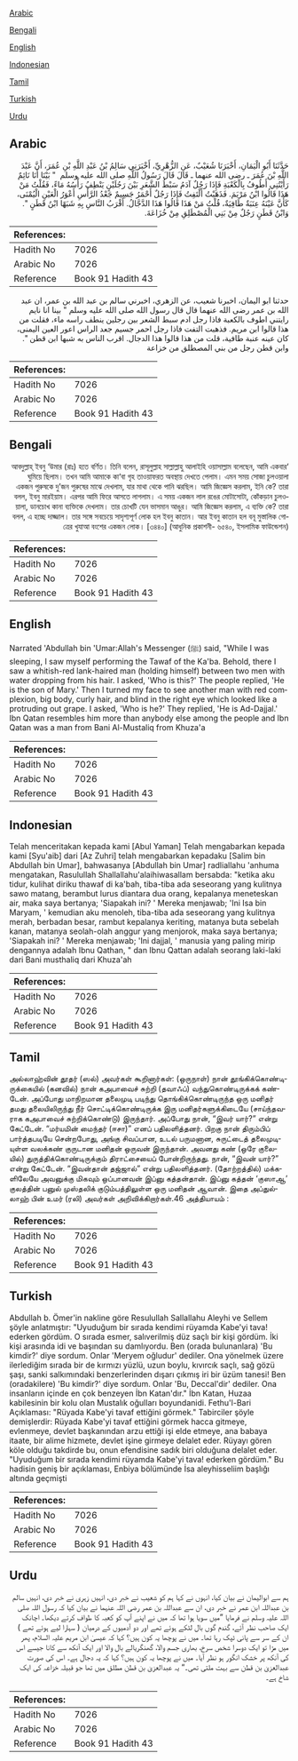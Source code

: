 [Arabic](#arabic)

[Bengali](#bengali)

[English](#english)

[Indonesian](#indonesian)

[Tamil](#tamil)

[Turkish](#turkish)

[Urdu](#urdu)

## Arabic


<div dir="rtl" lang="ar" style={{fontSize:'larger',backgroundColor:'#f8f9fa',padding:20}}>
حَدَّثَنَا أَبُو الْيَمَانِ، أَخْبَرَنَا شُعَيْبٌ، عَنِ الزُّهْرِيِّ، أَخْبَرَنِي سَالِمُ بْنُ عَبْدِ اللَّهِ بْنِ عُمَرَ، أَنَّ عَبْدَ اللَّهِ بْنَ عُمَرَ ـ رضى الله عنهما ـ قَالَ قَالَ رَسُولُ اللَّهِ صلى الله عليه وسلم ‏ "‏ بَيْنَا أَنَا نَائِمٌ رَأَيْتُنِي أَطُوفُ بِالْكَعْبَةِ فَإِذَا رَجُلٌ آدَمُ سَبْطُ الشَّعَرِ بَيْنَ رَجُلَيْنٍ يَنْطِفُ رَأْسُهُ مَاءً، فَقُلْتُ مَنْ هَذَا قَالُوا ابْنُ مَرْيَمَ‏.‏ فَذَهَبْتُ أَلْتَفِتُ فَإِذَا رَجُلٌ أَحْمَرُ جَسِيمٌ جَعْدُ الرَّأْسِ أَعْوَرُ الْعَيْنِ الْيُمْنَى، كَأَنَّ عَيْنَهُ عِنَبَةٌ طَافِيَةٌ، قُلْتُ مَنْ هَذَا قَالُوا هَذَا الدَّجَّالُ‏.‏ أَقْرَبُ النَّاسِ بِهِ شَبَهًا ابْنُ قَطَنٍ ‏"‏‏.‏ وَابْنُ قَطَنٍ رَجُلٌ مِنْ بَنِي الْمُصْطَلِقِ مِنْ خُزَاعَةَ‏.‏
</div>
<div style={{backgroundColor:'#f8f9fa',padding:20, marginBottom: 10}}><table> <thead> <tr> <th>References:</th> <th></th> </tr> </thead> <tbody><tr><td>Hadith No</td><td>7026</td></tr><tr><td>Arabic No</td><td>7026</td></tr><tr><td>Reference</td><td>Book 91 Hadith 43</td></tr></tbody></table></div>


<div dir="rtl" lang="ar" style={{fontSize:'larger',backgroundColor:'#f8f9fa',padding:20}}>
حدثنا ابو اليمان، اخبرنا شعيب، عن الزهري، اخبرني سالم بن عبد الله بن عمر، ان عبد الله بن عمر رضى الله عنهما قال قال رسول الله صلى الله عليه وسلم " بينا انا نايم رايتني اطوف بالكعبة فاذا رجل ادم سبط الشعر بين رجلين ينطف راسه ماء، فقلت من هذا قالوا ابن مريم. فذهبت التفت فاذا رجل احمر جسيم جعد الراس اعور العين اليمنى، كان عينه عنبة طافية، قلت من هذا قالوا هذا الدجال. اقرب الناس به شبها ابن قطن ". وابن قطن رجل من بني المصطلق من خزاعة
</div>
<div style={{backgroundColor:'#f8f9fa',padding:20, marginBottom: 10}}><table> <thead> <tr> <th>References:</th> <th></th> </tr> </thead> <tbody><tr><td>Hadith No</td><td>7026</td></tr><tr><td>Arabic No</td><td>7026</td></tr><tr><td>Reference</td><td>Book 91 Hadith 43</td></tr></tbody></table></div>

## Bengali


<div dir="rtl" lang="bn" style={{fontSize:'larger',backgroundColor:'#f8f9fa',padding:20}}>
‘আবদুল্লাহ্ ইবনু ‘উমার (রাঃ) হতে বর্ণিত। তিনি বলেন, রাসূলুল্লাহ সাল্লাল্লাহু আলাইহি ওয়াসাল্লাম বলেছেন, আমি একবার ঘুমিয়ে ছিলাম। তখন আমি আমাকে কা‘বা গৃহ তাওয়াফরত অবস্থায় দেখতে পেলাম। এমন সময় সোজা চুলওয়ালা একজন পুরুষকে দু’জন পুরুষের মাঝে দেখলাম, যার মাথা থেকে পানি ঝরছিল। আমি জিজ্ঞেস করলাম, ইনি কে? তারা বলল, ইবনু মারইয়াম। এরপর আমি ফিরে আসতে লাগলাম। এ সময় একজন লাল রঙের মোটাসোটা, কোঁকড়ান চুলওয়ালা, ডানচোখ কানা ব্যক্তিকে দেখলাম। তার চোখটি যেন ভাসমান আঙুর। আমি জিজ্ঞেস করলাম, এ ব্যক্তি কে? তারা বলল, এ হচ্ছে দাজ্জাল। তার সঙ্গে সবচেয়ে সাদৃশ্যপূর্ণ লোক হল ইবনু কাতান। আর ইবনু কাতান হল বনূ মুস্তালিক গোত্রের খুযাআ বংশের একজন লোক। [৩৪৪০] (আধুনিক প্রকাশনী- ৬৫৪০, ইসলামিক ফাউন্ডেশন)
</div>
<div style={{backgroundColor:'#f8f9fa',padding:20, marginBottom: 10}}><table> <thead> <tr> <th>References:</th> <th></th> </tr> </thead> <tbody><tr><td>Hadith No</td><td>7026</td></tr><tr><td>Arabic No</td><td>7026</td></tr><tr><td>Reference</td><td>Book 91 Hadith 43</td></tr></tbody></table></div>

## English


<div dir="ltr" lang="en" style={{fontSize:'larger',backgroundColor:'#f8f9fa',padding:20}}>
Narrated 'Abdullah bin 'Umar:Allah's Messenger (ﷺ) said, "While I was sleeping, I saw myself performing the Tawaf of the Ka'ba. Behold, there I saw a whitish-red lank-haired man (holding himself) between two men with water dropping from his hair. I asked, 'Who is this?' The people replied, 'He is the son of Mary.' Then I turned my face to see another man with red complexion, big body, curly hair, and blind in the right eye which looked like a protruding out grape. I asked, 'Who is he?' They replied, 'He is Ad-Dajjal.' Ibn Qatan resembles him more than anybody else among the people and Ibn Qatan was a man from Bani Al-Mustaliq from Khuza'a
</div>
<div style={{backgroundColor:'#f8f9fa',padding:20, marginBottom: 10}}><table> <thead> <tr> <th>References:</th> <th></th> </tr> </thead> <tbody><tr><td>Hadith No</td><td>7026</td></tr><tr><td>Arabic No</td><td>7026</td></tr><tr><td>Reference</td><td>Book 91 Hadith 43</td></tr></tbody></table></div>

## Indonesian


<div dir="ltr" lang="id" style={{fontSize:'larger',backgroundColor:'#f8f9fa',padding:20}}>
Telah menceritakan kepada kami [Abul Yaman] Telah mengabarkan kepada kami [Syu'aib] dari [Az Zuhri] telah mengabarkan kepadaku [Salim bin Abdullah bin Umar], bahwasanya [Abdullah bin Umar] radliallahu 'anhuma mengatakan, Rasulullah Shallallahu'alaihiwasallam bersabda: "ketika aku tidur, kulihat diriku thawaf di ka'bah, tiba-tiba ada seseorang yang kulitnya sawo matang, berambut lurus diantara dua orang, kepalanya meneteskan air, maka saya bertanya; 'Siapakah ini? ' Mereka menjawab; 'Ini Isa bin Maryam, ' kemudian aku menoleh, tiba-tiba ada seseorang yang kulitnya merah, berbadan besar, rambut kepalanya keriting, matanya buta sebelah kanan, matanya seolah-olah anggur yang menjorok, maka saya bertanya; 'Siapakah ini? ' Mereka menjawab; 'Ini dajjal, ' manusia yang paling mirip dengannya adalah Ibnu Qathan, " dan Ibnu Qattan adalah seorang laki-laki dari Bani musthaliq dari Khuza'ah
</div>
<div style={{backgroundColor:'#f8f9fa',padding:20, marginBottom: 10}}><table> <thead> <tr> <th>References:</th> <th></th> </tr> </thead> <tbody><tr><td>Hadith No</td><td>7026</td></tr><tr><td>Arabic No</td><td>7026</td></tr><tr><td>Reference</td><td>Book 91 Hadith 43</td></tr></tbody></table></div>

## Tamil


<div dir="ltr" lang="ta" style={{fontSize:'larger',backgroundColor:'#f8f9fa',padding:20}}>
அல்லாஹ்வின் தூதர் (ஸல்) அவர்கள் கூறினார்கள்: (ஒருநாள்) நான் தூங்கிக்கொண்டிருக்கையில் (கனவில்) நான் கஅபாவைச் சுற்றி (தவாஃப்) வந்துகொண்டிருக்கக் கண்டேன். அப்போது மாநிறமான தலைமுடி படிந்து தொங்கிக்கொண்டிருந்த ஒரு மனிதர் தமது தலையிலிருந்து நீர் சொட்டிக்கொண்டிருக்க இரு மனிதர்களுக்கிடையே (சாய்ந்தவராக கஅபாவைச் சுற்றிக்கொண்டு) இருந்தார். அப்போது நான், “இவர் யார்?” என்று கேட்டேன். “மர்யமின் மைந்தர் (ஈசா)” எனப் பதிலளித்தனர். பிறகு நான் திரும்பிப் பார்த்தபடியே சென்றபோது, அங்கு சிவப்பான, உடல் பருமனான, சுருட்டைத் தலைமுடியுள்ள வலக்கண் குருடான மனிதன் ஒருவன் இருந்தான். அவனது கண் (ஒரே குலையில்) துருத்திக்கொண்டிருக்கும் திராட்சையைப் போன்றிருந்தது. நான், “இவன் யார்?” என்று கேட்டேன். “இவன்தான் தஜ்ஜால்” என்று பதிலளித்தனர். (தோற்றத்தில்) மக்களிலேயே அவனுக்கு மிகவும் ஒப்பானவன் இப்னு கத்தன்தான். இப்னு கத்தன் ‘குஸாஆ’ குலத்தின் பனுல் முஸ்தலிக் குடும்பத்திலுள்ள ஒரு மனிதன் ஆவான். இதை அப்துல்லாஹ் பின் உமர் (ரலி) அவர்கள் அறிவிக்கிறார்கள்.46 அத்தியாயம் :
</div>
<div style={{backgroundColor:'#f8f9fa',padding:20, marginBottom: 10}}><table> <thead> <tr> <th>References:</th> <th></th> </tr> </thead> <tbody><tr><td>Hadith No</td><td>7026</td></tr><tr><td>Arabic No</td><td>7026</td></tr><tr><td>Reference</td><td>Book 91 Hadith 43</td></tr></tbody></table></div>

## Turkish


<div dir="ltr" lang="tr" style={{fontSize:'larger',backgroundColor:'#f8f9fa',padding:20}}>
Abdullah b. Ömer'in nakline göre Resulullah Sallallahu Aleyhi ve Sellem şöyle anlatmıştır: "Uyuduğum bir sırada kendimi rüyamda Kabe'yi tava! ederken gördüm. O sırada esmer, salıverilmiş düz saçlı bir kişi gördüm. İki kişi arasında idi ve başından su damlıyordu. Ben (orada bulunanlara) 'Bu kimdir?' diye sordum. Onlar 'Meryem oğludur' dediler. Ona yönelmek üzere ilerlediğim sırada bir de kırmızı yüzlü, uzun boylu, kıvırcık saçlı, sağ gözü şaşı, sanki salkımındaki benzerlerinden dışarı çıkmış iri bir üzüm tanesi! Ben (oradakilere) 'Bu kimdir?' diye sordum. Onlar 'Bu, Deccal'dir' dediler. Ona insanların içinde en çok benzeyen İbn Katan'dır." İbn Katan, Huzaa kabilesinin bir kolu olan Mustalık oğulları boyundanidi. Fethu'l-Bari Açıklaması: "Rüyada Kabe'yi tavaf ettiğini görmek." Tabirciler şöyle demişlerdir: Rüyada Kabe'yi tavaf ettiğini görmek hacca gitmeye, evlenmeye, devlet başkanından arzu ettiği işi elde etmeye, ana babaya itaate, bir alime hizmete, devlet işine girmeye delalet eder. Rüyayı gören köle olduğu takdirde bu, onun efendisine sadık biri olduğuna delalet eder. "Uyuduğum bir sırada kendimi rüyamda Kabe'yi tava! ederken gördüm." Bu hadisin geniş bir açıklaması, Enbiya bölümünde İsa aleyhisseliim başlığı altında geçmişti
</div>
<div style={{backgroundColor:'#f8f9fa',padding:20, marginBottom: 10}}><table> <thead> <tr> <th>References:</th> <th></th> </tr> </thead> <tbody><tr><td>Hadith No</td><td>7026</td></tr><tr><td>Arabic No</td><td>7026</td></tr><tr><td>Reference</td><td>Book 91 Hadith 43</td></tr></tbody></table></div>

## Urdu


<div dir="rtl" lang="ur" style={{fontSize:'larger',backgroundColor:'#f8f9fa',padding:20}}>
ہم سے ابوالیمان نے بیان کیا، انہوں نے کہا ہم کو شعیب نے خبر دی، انہیں زہری نے خبر دی، انہیں سالم بن عبداللہ ابن عمر نے خبر دی، ان سے عبداللہ بن عمر رضی اللہ عنہما نے بیان کیا کہ رسول اللہ صلی اللہ علیہ وسلم نے فرمایا ”میں سویا ہوا تھا کہ میں نے اپنے آپ کو کعبہ کا طواف کرتے دیکھا۔ اچانک ایک صاحب نظر آئے، گندم گوں بال لٹکے ہوئے تھے اور دو آدمیوں کے درمیان ( سہارا لیے ہوئے تھے ) ان کے سر سے پانی ٹپک رہا تھا۔ میں نے پوچھا یہ کون ہیں؟ کہا کہ عیسیٰ ابن مریم علیہ السلام، پھر میں مڑا تو ایک دوسرا شخص سرخ، بھاری جسم والا، گھنگریالے بال والا اور ایک آنکھ سے کانا جیسے اس کی آنکھ پر خشک انگور ہو نظر آیا۔ میں نے پوچھا یہ کون ہیں؟ کہا کہ یہ دجال ہے۔ اس کی صورت عبدالعزیٰ بن قطن سے بہت ملتی تھی۔“ یہ عبدالعزیٰ بن قطن مطلق میں تھا جو قبیلہ خزاعہ کی ایک شاخ ہے۔
</div>
<div style={{backgroundColor:'#f8f9fa',padding:20, marginBottom: 10}}><table> <thead> <tr> <th>References:</th> <th></th> </tr> </thead> <tbody><tr><td>Hadith No</td><td>7026</td></tr><tr><td>Arabic No</td><td>7026</td></tr><tr><td>Reference</td><td>Book 91 Hadith 43</td></tr></tbody></table></div>